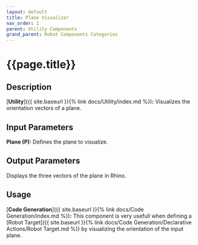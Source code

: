 ```yaml
---
layout: default
title: Plane Visualizer
nav_order: 1
parent: Utility Components
grand_parent: Robot Components Categories
---
```


# **{{page.title}}**

## **Description**

[**Utility**]({{ site.baseurl }}{% link docs/Utility/index.md %})**:**
Visualizes the orientation vectors of a plane.

## **Input Parameters**

**Plane (P):** Defines the plane to visualize.

## **Output Parameters**

Displays the three vectors of the plane in Rhino.

## **Usage**

[**Code Generation**]({{ site.baseurl }}{% link docs/Code Generation/index.md %})**:**
This component is very usefull when defining a [Robot Target]({{ site.baseurl }}{% link docs/Code Generation/Declarative Actions/Robot Target.md %}) by
visualizing the orientation of the input plane.